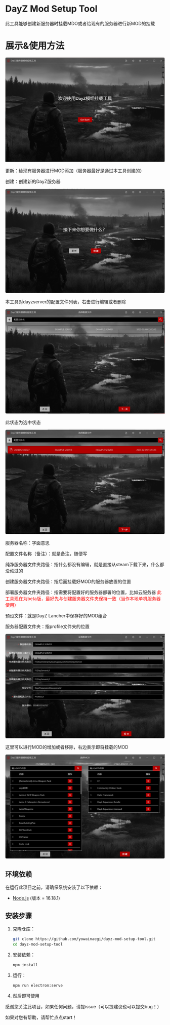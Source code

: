 # DayZ Mod Setup Tool

此工具能够创建新服务器时挂载MDO或者给现有的服务器进行新MOD的挂载



# 展示&使用方法

![image-20241020180405678](md_images/image-20241020180405678.png)



更新：给现有服务器进行MOD添加（服务器最好是通过本工具创建的）

创建：创建新的DayZ服务器

![image-20241020180510310](md_images/image-20241020180510310.png)



本工具对dayzserver的配置文件列表，右击进行编辑或者删除

![image-20241020180730638](md_images\image-20241020180730638.png)



此状态为选中状态

![image-20241020180643480](md_images\image-20241020180643480.png)



服务器名称：字面意思

配置文件名称（备注）：就是备注，随便写

纯净服务器文件夹路径：指什么都没有编辑，就是直接从steam下载下来，什么都没动过的

创建服务器文件夹路径：指后面挂载好MOD的服务器放置的位置

部署服务器文件夹路径：指需要将配置好的服务器部署的位置，比如云服务器 <span style="color: red">此工具现在为beta版，最好先与创建服务器文件夹保持一致（当作本地单机服务器使用）</span>

预设文件：就是DayZ Lancher中保存好的MOD组合

服务器配置文件夹：指profile文件夹的位置

![image-20241020180924629](md_images\image-20241020180924629.png)



这里可以进行MOD的增加或者移除，右边表示即将挂载的MOD

![image-20241020181701732](md_images\image-20241020181701732.png)













## 环境依赖

在运行此项目之前，请确保系统安装了以下依赖：

- [Node.js](https://nodejs.org/) (版本 = 16.18.1)



## 安装步骤

1. 克隆仓库：
   ```bash
   git clone https://github.com/yowainaegi/dayz-mod-setup-tool.git
   cd dayz-mod-setup-tool
   ```

2. 安装依赖：

   ```bash
   npm install
   ```

3. 运行：

   ```bash
   npm run electron:serve
   ```

4. 然后即可使用





感谢您关注此项目，如果任何问题，请提issue（可以提建议也可以提交bug！）

如果对您有帮助，请帮忙点点start！
